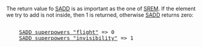 The return value fo [SADD](#help) is as important as the one of [SREM](#help).
If the element we try to add is not inside, then 1 is returned, otherwise
[SADD](#help) returns zero:

<pre></code>
    <a href="#run">SADD superpowers "flight"</a> => 0
    <a href="#run">SADD superpowers "invisibility"</a> => 1
</code></pre>
